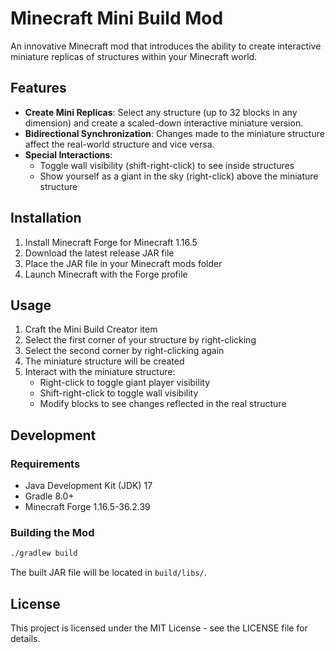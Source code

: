 # Minecraft Mini Build Mod

An innovative Minecraft mod that introduces the ability to create interactive miniature replicas of structures within your Minecraft world.

## Features

- **Create Mini Replicas**: Select any structure (up to 32 blocks in any dimension) and create a scaled-down interactive miniature version.
- **Bidirectional Synchronization**: Changes made to the miniature structure affect the real-world structure and vice versa.
- **Special Interactions**: 
  - Toggle wall visibility (shift-right-click) to see inside structures
  - Show yourself as a giant in the sky (right-click) above the miniature structure

## Installation

1. Install Minecraft Forge for Minecraft 1.16.5
2. Download the latest release JAR file
3. Place the JAR file in your Minecraft mods folder
4. Launch Minecraft with the Forge profile

## Usage

1. Craft the Mini Build Creator item
2. Select the first corner of your structure by right-clicking
3. Select the second corner by right-clicking again
4. The miniature structure will be created
5. Interact with the miniature structure:
   - Right-click to toggle giant player visibility
   - Shift-right-click to toggle wall visibility
   - Modify blocks to see changes reflected in the real structure

## Development

### Requirements
- Java Development Kit (JDK) 17
- Gradle 8.0+
- Minecraft Forge 1.16.5-36.2.39

### Building the Mod
```bash
./gradlew build
```

The built JAR file will be located in `build/libs/`.

## License

This project is licensed under the MIT License - see the LICENSE file for details.